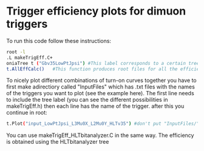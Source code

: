 # Trigger efficiency plots for dimuon triggers

To run this code follow these instructions:

```bash
root -l
.L makeTrigEff.C+
oniaTree t ("Gbv35LowPtJpsi") #This label corresponds to a certain tree. The name represents the sample and the HLT menu. You can find the different possibilities in makeTrigEff.h
t.AllEffCalc()   #This function produces root files for all the efficiecny histograms corresponding to all the triggers in the HLT menus. To choose one specific trigger use TrigEffCalc("HLT_HIL1DoubleMuOpen")
```
To nicely plot different combinations of turn-on curves together you have to first make adirectiory called "InputFiles" which has .txt files with the names of the triggers you want to plot (see the example here). The first line needs to include the tree label (you can see the different possibilities in makeTrigEff.h) then each line has the name of the trigger. after this you continue in root:

```bash
t.Plot("input_LowPtJpsi_L3Mu0X_L2Mu0Y_HLTv35") #don't put "InputFiles/" or ".txt"
```
You can use makeTrigEff_HLTbitanalyzer.C in the same way. The efficiency is obtained using the HLTbitanalyzer tree
